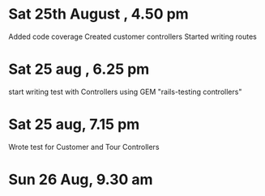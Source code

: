 # Sat 25th August , 4.50 pm
Added code coverage
Created customer controllers
Started writing routes

# Sat 25 aug , 6.25 pm
start writing test with Controllers using GEM "rails-testing controllers"

# Sat 25 aug, 7.15 pm
Wrote test for Customer and Tour Controllers

# Sun 26 Aug, 9.30 am

